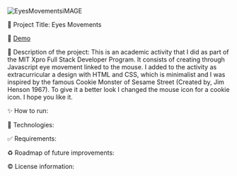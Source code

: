 
![EyesMovementsiMAGE](https://user-images.githubusercontent.com/101289219/170180214-e94ad46a-d366-4558-a5a9-6e24045ff2c0.jpg)


📌 Project Title: 
Eyes Movements 

👀 [Demo](https://rawcdn.githack.com/ClaudiaLopezLagosGlez/Eyes-Movements/0aa5e7576c9bb25f2988a8287a4dea60aaf10fd0/index.html) 

🎯 Description of the project:
This is an academic activity that I did as part of the MIT Xpro Full Stack Developer Program. It consists of creating through Javascript eye movement linked to the      mouse. I added to the activity as extracurricular a design with HTML and CSS, which is minimalist and I was inspired by the famous Cookie Monster of Sesame Street     (Created by, Jim Henson 1967). To    give it a better look I changed the mouse icon for a cookie icon. I hope you like it.

✨ How to run:

🚀 Technologies:

✅ Requirements:

♻️ Roadmap of future improvements: 

©️ License information:
 
